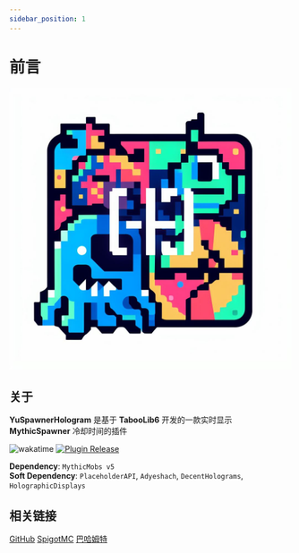 ```yaml
---
sidebar_position: 1
---
```


# 前言

![Logo](_images_/YuSpawnerHologram_Logo.png)

## 关于

**YuSpawnerHologram** 是基于 **TabooLib6** 开发的一款实时显示 **MythicSpawner** 冷却时间的插件

![wakatime](https://wakatime.com/badge/github/L1-An/YuSpawnerHologram.svg)
[![Plugin Release](https://github.com/L1-An/YuSpawnerHologram/actions/workflows/build.yml/badge.svg)](https://github.com/L1-An/YuSpawnerHologram/releases)

**Dependency**: `MythicMobs v5`  
**Soft Dependency**: `PlaceholderAPI`, `Adyeshach`, `DecentHolograms`, `HolographicDisplays`

## 相关链接

[GitHub](https://github.com/L1-An/YuSpawnerHologram)
[SpigotMC](https://www.spigotmc.org/resources/yuspawnerhologram-%E2%9C%85multiple-plugin-support-%E2%9C%85intelligent-multilingual-support.113207/)
[巴哈姆特](https://forum.gamer.com.tw/C.php?bsn=18673&snA=200464&subbsn=14&page=1&s_author=&gothis=1062160#1062160)